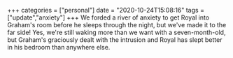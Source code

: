 +++
categories = ["personal"]
date = "2020-10-24T15:08:16"
tags = ["update","anxiety"]
+++
We forded a river of anxiety to get Royal into Graham's room before he sleeps through the night, but we've made it to the far side! Yes, we're still waking more than we want with a seven-month-old, but Graham's graciously dealt with the intrusion and Royal has slept better in his bedroom than anywhere else.

